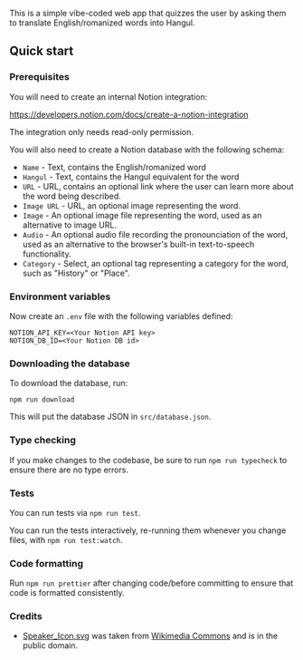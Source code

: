 This is a simple vibe-coded web app that quizzes the user by asking
them to translate English/romanized words into Hangul.

## Quick start

### Prerequisites

You will need to create an internal Notion integration:

https://developers.notion.com/docs/create-a-notion-integration

The integration only needs read-only permission.

You will also need to create a Notion database with the following
schema:

- `Name` - Text, contains the English/romanized word
- `Hangul` - Text, contains the Hangul equivalent for the word
- `URL` - URL, contains an optional link where the user can
  learn more about the word being described.
- `Image URL` - URL, an optional image representing the word.
- `Image` - An optional image file representing the word, used
  as an alternative to image URL.
- `Audio` - An optional audio file recording the pronounciation
  of the word, used as an alternative to the browser's
  built-in text-to-speech functionality.
- `Category` - Select, an optional tag representing a
  category for the word, such as "History" or "Place".

### Environment variables

Now create an `.env` file with the following variables defined:

```
NOTION_API_KEY=<Your Notion API key>
NOTION_DB_ID=<Your Notion DB id>
```

### Downloading the database

To download the database, run:

```
npm run download
```

This will put the database JSON in `src/database.json`.

### Type checking

If you make changes to the codebase, be sure to run `npm run typecheck`
to ensure there are no type errors.

### Tests

You can run tests via `npm run test`.

You can run the tests interactively, re-running them whenever you change
files, with `npm run test:watch`.

### Code formatting

Run `npm run prettier` after changing code/before committing
to ensure that code is formatted consistently.

### Credits

- [Speaker_Icon.svg](src/assets/Speaker_Icon.svg) was taken from
  [Wikimedia Commons](https://commons.wikimedia.org/wiki/File:Speaker_Icon.svg)
  and is in the public domain.
